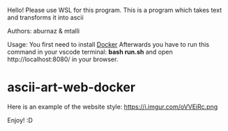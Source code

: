 Hello! Please use WSL for this program.
This is a program which takes text and transforms it into ascii

Authors: aburnaz & mtalli

Usage: You first need to install [Docker](https://docs.docker.com/get-docker/)
Afterwards you have to run this command in your vscode terminal: **bash run.sh** and open http://localhost:8080/ in your browser.

# ascii-art-web-docker

Here is an example of the website style: https://i.imgur.com/oVVEiRc.png

Enjoy! :D